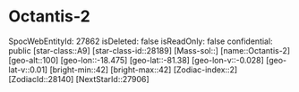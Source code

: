 ﻿---
location: [-81.38,-18.475,100]
type: Station
tags:
- astro/Star

---

# Octantis-2

SpocWebEntityId: 27862
isDeleted: false
isReadOnly: false
confidential: public
[star-class::A9]
[star-class-id::28189]
[Mass-sol::]
[name::Octantis-2]
[geo-alt::100]
[geo-lon::-18.475]
[geo-lat::-81.38]
[geo-lon-v::-0.028]
[geo-lat-v::0.01]
[bright-min::42]
[bright-max::42]
[Zodiac-index::2]
[ZodiacId::28140]
[NextStarId::27906]

